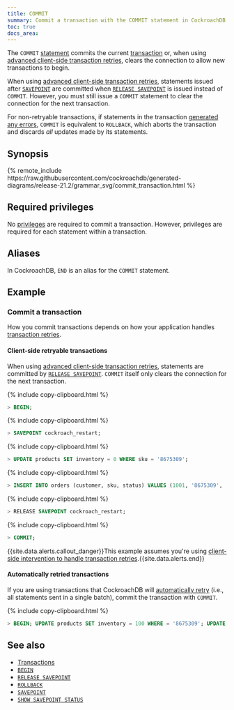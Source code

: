 ```yaml
---
title: COMMIT
summary: Commit a transaction with the COMMIT statement in CockroachDB.
toc: true
docs_area: 
---
```


The `COMMIT` [statement](sql-statements.html) commits the current [transaction](transactions.html) or, when using [advanced client-side transaction retries](advanced-client-side-transaction-retries.html), clears the connection to allow new transactions to begin.

When using [advanced client-side transaction retries](advanced-client-side-transaction-retries.html), statements issued after [`SAVEPOINT`](savepoint.html) are committed when [`RELEASE SAVEPOINT`](release-savepoint.html) is issued instead of `COMMIT`. However, you must still issue a `COMMIT` statement to clear the connection for the next transaction.

For non-retryable transactions, if statements in the transaction [generated any errors](transactions.html#error-handling), `COMMIT` is equivalent to `ROLLBACK`, which aborts the transaction and discards *all* updates made by its statements.


## Synopsis

<div>
{% remote_include https://raw.githubusercontent.com/cockroachdb/generated-diagrams/release-21.2/grammar_svg/commit_transaction.html %}
</div>

## Required privileges

No [privileges](authorization.html#assign-privileges) are required to commit a transaction. However, privileges are required for each statement within a transaction.

## Aliases

In CockroachDB, `END` is an alias for the `COMMIT` statement.

## Example

### Commit a transaction

How you commit transactions depends on how your application handles [transaction retries](transactions.html#transaction-retries).

#### Client-side retryable transactions

When using [advanced client-side transaction retries](advanced-client-side-transaction-retries.html), statements are committed by [`RELEASE SAVEPOINT`](release-savepoint.html). `COMMIT` itself only clears the connection for the next transaction.

{% include copy-clipboard.html %}
~~~ sql
> BEGIN;
~~~

{% include copy-clipboard.html %}
~~~ sql
> SAVEPOINT cockroach_restart;
~~~

{% include copy-clipboard.html %}
~~~ sql
> UPDATE products SET inventory = 0 WHERE sku = '8675309';
~~~

{% include copy-clipboard.html %}
~~~ sql
> INSERT INTO orders (customer, sku, status) VALUES (1001, '8675309', 'new');
~~~

{% include copy-clipboard.html %}
~~~ sql
> RELEASE SAVEPOINT cockroach_restart;
~~~

{% include copy-clipboard.html %}
~~~ sql
> COMMIT;
~~~

{{site.data.alerts.callout_danger}}This example assumes you're using <a href="transactions.html#client-side-intervention">client-side intervention to handle transaction retries</a>.{{site.data.alerts.end}}

#### Automatically retried transactions

If you are using transactions that CockroachDB will [automatically retry](transactions.html#automatic-retries) (i.e., all statements sent in a single batch), commit the transaction with `COMMIT`.

{% include copy-clipboard.html %}
~~~ sql
> BEGIN; UPDATE products SET inventory = 100 WHERE = '8675309'; UPDATE products SET inventory = 100 WHERE = '8675310'; COMMIT;
~~~

## See also

- [Transactions](transactions.html)
- [`BEGIN`](begin-transaction.html)
- [`RELEASE SAVEPOINT`](release-savepoint.html)
- [`ROLLBACK`](rollback-transaction.html)
- [`SAVEPOINT`](savepoint.html)
- [`SHOW SAVEPOINT STATUS`](show-savepoint-status.html)
